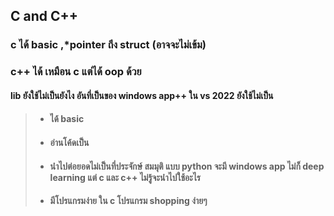 ## C and C++ 
### c ได้ basic ,*pointer ถึง struct (อาจจะไม่เข้ม) 
### c++ ได้ เหมือน c แต่ได้ oop ด้วย
#### lib ยังใช้ไม่เป็นยังไง อันที่เป็นของ windows app++ ใน vs 2022 ยังใช้ไม่เป็น
> - #### ได้ basic
> - #### อ่านโค้ดเป็น
> - #### นำไปต่อยอดไม่เป็นที่ประจักษ์ สมมุติ แบบ python จะมี windows app ไม่ก็ deep learning แต่ c และ c++ ไม่รู้จะนำไปใช้อะไร 
> - #### มีโปรแกรมง่าย ใน c โปรแกรม shopping ง่ายๆ 
